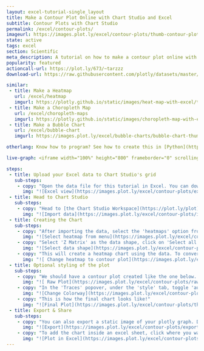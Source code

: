 ```yaml
---
layout: excel-tutorial-single_layout
title: Make a Contour Plot Online with Chart Studio and Excel
subtitle: Contour Plots with Chart Studio
permalink: /excel/contour-plots/
imageurl: https://images.plot.ly/excel/contour-plots/thumb-contour-plot-in-excel.jpg
state: active
tags: excel
section: Scientific
meta_description: A tutorial on how to make a contour plot online with Excel.
popularity: featured
actioncall-url: https://plot.ly/673/~tarzzz
download-url: https://raw.githubusercontent.com/plotly/datasets/master/volcano.csv

similar:
 - title: Make a Heatmap
   url: /excel/heatmap
   imgurl: https://plotly.github.io/static/images/heat-map-with-excel/thum-heat-map-with-excel.png
 - title: Make a Choropleth Map
   url: /excel/choropleth-maps
   imgurl: https://plotly.github.io/static/images/choropleth-map-with-excel/choropleth-map-thumb.png
 - title: Make a Bubble Chart
   url: /excel/bubble-chart
   imgurl: https://images.plot.ly/excel/bubble-charts/bubble-chart-thumb.png

otherlang: Know how to program? See how to create this in [Python](https://plot.ly/python/contour-plots/) or [R](https://plot.ly/r/contour-plots/).

live-graph: <iframe width="100%" height="800" frameborder="0" scrolling="no" src="https://plot.ly/~tarzzz/680.embed"></iframe>

steps:
 - title: Upload your Excel data to Chart Studio's grid
   sub-steps:
    - copy: "Open the data file for this tutorial in Excel. You can download the file here in [CSV format](https://raw.githubusercontent.com/plotly/datasets/master/volcano.csv)"
      img: "![Excel view](https://images.plot.ly/excel/contour-plots/excel-data-contour-plot.jpg)"
 - title: Head to Chart Studio
   sub-steps:
    - copy: "Head to [the Chart Studio Workspace](https://plot.ly/plot) and sign into your free Chart Studio account. Go to 'Import', click 'Upload a file', then choose your Excel file to upload. Your Excel file will now open in Chart Studio's grid. For more about Chart Studio's grid, see [this tutorial](https://help.plot.ly/add-data-to-the-plotly-grid/)"
      img: "![Import data](https://images.plot.ly/excel/contour-plots/import-data-contour-plot.jpg)"
 - title: Creating the Chart
   sub-steps:
    - copy: "After importing the data, select the 'heatmaps' option from 'Choose Plot Type' dropdown. "
      img: "![Select heatmap from menu](https://images.plot.ly/excel/contour-plots/choose-from-menu.jpg)"
    - copy: "Select 'Z Matrix' as the data shape, click on 'Select all columns', and then on the 'Make Heatmap' button to create the plot."
      img: "![Select data shape](https://images.plot.ly/excel/contour-plots/select-data-shape.jpg)"
    - copy: "This will create a heatmap chart using the data. To convert the heatmap to a contour plot, we need to select 'Contour map' from the TRACE popover, as shown in the figure below."
      img: "![ Change heatmap to contour plot](https://images.plot.ly/excel/contour-plots/select-contour-plot-from-popover.jpg)"
 - title: Optional styling of the plot
   sub-steps:
    - copy: "We should have a contour plot created like the one below. Now we are going to style it to make it more presentable."
      img: "![ Raw Plot](https://images.plot.ly/excel/contour-plots/raw-plot.jpg)"
    - copy: "In the 'Traces' popover, under the 'style' tab, toggle 'auto-color' to off, and then select one of the styles from the list below."
      img: "![Change Colorway](https://images.plot.ly/excel/contour-plots/select-colorways.jpg)"
    - copy: "This is how the final chart looks like!"
      img: "![Final Plot](https://images.plot.ly/excel/contour-plots/thumb-contour-plot-in-excel.jpg)"
 - title: Export & Share
   sub-steps:
    - copy: "You can also export a static image of your plotly graph. Download an image of your Chart Studio graph by clicking EXPORT on the toolbar."
      img: "![Export](https://images.plot.ly/excel/contour-plots/export-image.jpg)"
    - copy: "To add the chart inside an excel sheet, click where you want to insert the picture inside Excel. On the INSERT tab inside Excel, in the ILLUSTRATIONS group, click PICTURE. Locate the Chart Studio graph image that you downloaded and then double-click it."
      img: "![Plot in Excel](https://images.plot.ly/excel/contour-plots/excel-contour-plot.jpg)"
---
```

